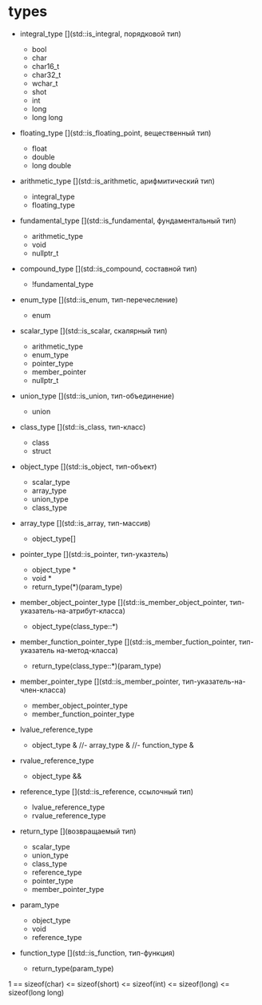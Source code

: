 # types

- integral_type [](std::is_integral, порядковой тип)
    - bool
    - char
    - char16_t
    - char32_t
    - wchar_t
    - shot
    - int
    - long
    - long long

- floating_type [](std::is_floating_point, вещественный тип)
    - float
    - double
    - long double

- arithmetic_type [](std::is_arithmetic, арифмитический тип)
    - integral_type
    - floating_type

- fundamental_type [](std::is_fundamental, фундаментальный тип)
    - arithmetic_type
    - void
    - nullptr_t

- compound_type [](std::is_compound, составной тип)
    - !fundamental_type

- enum_type [](std::is_enum, тип-перечесление)
    - enum

- scalar_type [](std::is_scalar, скалярный тип)
    - arithmetic_type
    - enum_type
    - pointer_type
    - member_pointer
    - nullptr_t

- union_type [](std::is_union, тип-объединение)
    - union
    
- class_type [](std::is_class, тип-класс)
    - class
    - struct

- object_type [](std::is_object, тип-объект)
    - scalar_type
    - array_type
    - union_type
    - class_type

- array_type [](std::is_array, тип-массив)
    - object_type[]

- pointer_type [](std::is_pointer, тип-указтель)
    - object_type *
    - void *
    - return_type(*)(param_type)

- member_object_pointer_type [](std::is_member_object_pointer, тип-указатель-на-атрибут-класса)
    - object_type(class_type::*)
    
- member_function_pointer_type [](std::is_member_fuction_pointer, тип-указатель на-метод-класса)
    - return_type(class_type::*)(param_type)

- member_pointer_type [](std::is_member_pointer, тип-указатель-на-член-класса)
    - member_object_pointer_type
    - member_function_pointer_type

- lvalue_reference_type [](std::is_lvalue_reference)
    - object_type &
    //- array_type &
    //- function_type &

- rvalue_reference_type [](std::is_rvalue_reference)
    - object_type &&

- reference_type [](std::is_reference, ссылочный тип)
    - lvalue_reference_type
    - rvalue_reference_type

- return_type [](возвращаемый тип)
    - scalar_type
    - union_type
    - class_type
    - reference_type
    - pointer_type
    - member_pointer_type

- param_type [](тип-параметр)
    - object_type
    - void
    - reference_type
    
- function_type [](std::is_function, тип-функция)
    - return_type(param_type)

1 == sizeof(char) <= sizeof(short) <= sizeof(int) <= sizeof(long) <= sizeof(long long)
